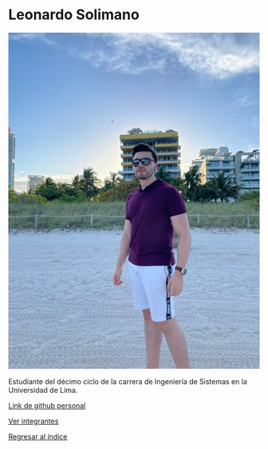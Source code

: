 # Leonardo Solimano

![Leonardo Solimano](solimano1.png)

Estudiante del décimo ciclo de la carrera de Ingeniería de Sistemas en la Universidad de Lima.

[Link de github personal](https://github.com/MXLEOMX)

[Ver integrantes](../integrantes.md)

[Regresar al índice](../../proyecto.md)

